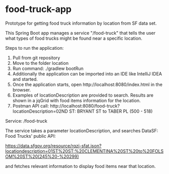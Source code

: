 # food-truck-app
Prototype for getting food truck information by location from SF data set.

This Spring Boot app manages a service "/food-truck" that tells the user what types of food trucks might be
found near a specific location.

Steps to run the application:

1. Pull from git repository
2. Move to the folder location
3. Run command: ./gradlew bootRun
4. Additionally the application can be imported into an IDE like IntelliJ IDEA and started.
5. Once the application starts, open http://localhost:8080/index.html in the browser.
6. Examples of locationDescription are provided to search. Results are shown in a jqGrid with food items information
for the location.
7. Postman API call: http://localhost:8080/food-truck?locationDescription=02ND ST: BRYANT ST to TABER PL (500 - 518)


Service: /food-truck

The service takes a parameter locationDescription, and searches DataSF: Food Trucks' public API:

https://data.sfgov.org/resource/rqzj-sfat.json?locationdescription=01ST%20ST:%20CLEMENTINA%20ST%20to%20FOLSOM%20ST%20(245%20-%20299)

and fetches relevant information to display food items near that location.

